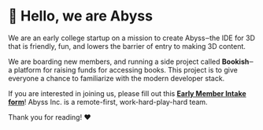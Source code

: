 # :wave: Hello, we are Abyss

We are an early college startup on a mission to create Abyss‒the IDE for 3D that
is friendly, fun, and lowers the barrier of entry to making 3D content.

We are boarding new members, and running a side project called **Bookish**‒a
platform for raising funds for accessing books. This project is to give everyone
a chance to familiarize with the modern developer stack.

If you are interested in joining us, please fill out this [**Early Member Intake
form**][form]! Abyss Inc. is a remote-first, work-hard-play-hard team.

Thank you for reading! :heart:

[form]: https://forms.gle/vNGj25xuD7k6N2er9
